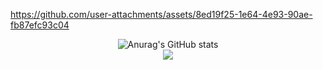 https://github.com/user-attachments/assets/8ed19f25-1e64-4e93-90ae-fb87efc93c04
<div align="center">
  
  ![Anurag's GitHub stats](https://github-readme-stats.vercel.app/api?username=seohee0925&show_icons=true&theme=merko)
  <br/>
  <a href="https://github.com/seohee0925/github-readme-stats"><img align="center" src="https://github-readme-stats.vercel.app/api/top-langs/?username=seohee0925&layout=compact&theme=merko&hide_border=true" /></a>
</div>




